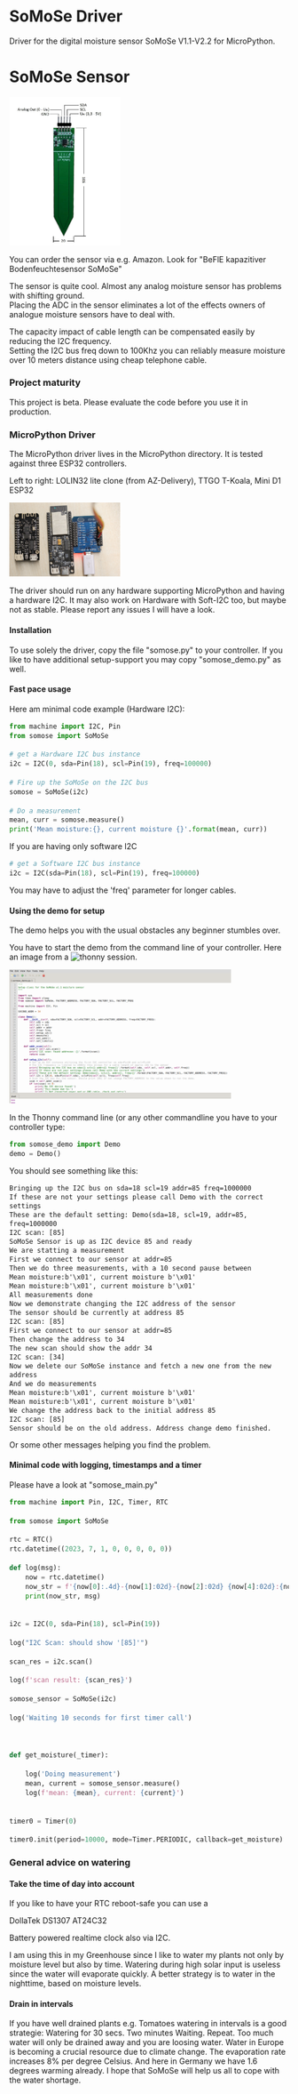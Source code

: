 
# SoMoSe Driver
Driver for the digital moisture sensor SoMoSe V1.1-V2.2 for MicroPython.


# SoMoSe Sensor
<img src="https://github.com/Inqbus/somose/blob/main/images/sensor.jpg" alt="drawing" width="200"/>

You can order the sensor via e.g. Amazon. Look for "BeFlE kapazitiver Bodenfeuchtesensor SoMoSe" 

The sensor is quite cool. Almost any analog moisture sensor has problems with shifting ground.   
Placing the ADC in the sensor eliminates a lot of the effects owners of analogue moisture sensors have to deal with.

The capacity impact of cable length can be compensated easily by reducing the I2C frequency.  
Setting the I2C bus freq down to 100Khz you can reliably measure moisture over 10 meters distance using cheap telephone cable.


### Project maturity
This project is beta. Please evaluate the code before you use it in production.


### MicroPython Driver
The MicroPython driver lives in the MicroPython directory. It is tested against three ESP32 controllers. 

Left to right: LOLIN32 lite clone (from AZ-Delivery), TTGO T-Koala, Mini D1 ESP32

<img src="https://github.com/Inqbus/somose/blob/main/images/esp32_controller.jpg" alt="drawing" width="200"/>

The driver should run on any hardware supporting MicroPython and having a hardware I2C. It may also work on Hardware with Soft-I2C too, but maybe not as stable. 
Please report any issues I will have a look.


#### Installation

To use solely the driver, copy the file "somose.py" to your controller.
If you like to have additional setup-support you may copy "somose_demo.py" as well.

#### Fast pace usage

Here am minimal code example (Hardware I2C):

```python
from machine import I2C, Pin
from somose import SoMoSe

# get a Hardware I2C bus instance
i2c = I2C(0, sda=Pin(18), scl=Pin(19), freq=100000)

# Fire up the SoMoSe on the I2C bus 
somose = SoMoSe(i2c)

# Do a measurement
mean, curr = somose.measure()
print('Mean moisture:{}, current moisture {}'.format(mean, curr))
```

If you are having only software I2C 

```python
# get a Software I2C bus instance
i2c = I2C(sda=Pin(18), scl=Pin(19), freq=100000)
```

You may have to adjust the 'freq' parameter for longer cables. 


#### Using the demo for setup

The demo helps you with the usual obstacles any beginner stumbles over.

You have to start the demo from the command line of your controller. Here an image from a ![thonny](https://thonny.org) session.

<img src="https://github.com/Inqbus/somose/blob/main/images/setup_1.png" alt="drawing" width="400"/>

In the Thonny command line (or any other commandline you have to your controller type:

```python
from somose_demo import Demo
demo = Demo()
```

You should see something like this:

```
Bringing up the I2C bus on sda=18 scl=19 addr=85 freq=1000000
If these are not your settings please call Demo with the correct settings
These are the default setting: Demo(sda=18, scl=19, addr=85, freq=1000000
I2C scan: [85]
SoMoSe Sensor is up as I2C device 85 and ready
We are statting a measurement
First we connect to our sensor at addr=85
Then we do three measurements, with a 10 second pause between
Mean moisture:b'\x01', current moisture b'\x01'
Mean moisture:b'\x01', current moisture b'\x01'
All measurements done
Now we demonstrate changing the I2C address of the sensor
The sensor should be currently at address 85
I2C scan: [85]
First we connect to our sensor at addr=85
Then change the address to 34
The new scan should show the addr 34
I2C scan: [34]
Now we delete our SoMoSe instance and fetch a new one from the new address
And we do measurements
Mean moisture:b'\x01', current moisture b'\x01'
Mean moisture:b'\x01', current moisture b'\x01'
We change the address back to the initial address 85
I2C scan: [85]
Sensor should be on the old address. Address change demo finished.
```

Or some other messages helping you find the problem.


#### Minimal code with logging, timestamps and a timer

Please have a look at "somose_main.py"

```python
from machine import Pin, I2C, Timer, RTC

from somose import SoMoSe

rtc = RTC()
rtc.datetime((2023, 7, 1, 0, 0, 0, 0, 0))

def log(msg):
    now = rtc.datetime()
    now_str = f'{now[0]:.4d}-{now[1]:02d}-{now[2]:02d} {now[4]:02d}:{now[5]:02d}:{now[6]:02d}' 
    print(now_str, msg)


i2c = I2C(0, sda=Pin(18), scl=Pin(19))

log("I2C Scan: should show '[85]'")

scan_res = i2c.scan()

log(f'scan result: {scan_res}')

somose_sensor = SoMoSe(i2c)

log('Waiting 10 seconds for first timer call')



def get_moisture(_timer):
    
    log('Doing measurement')
    mean, current = somose_sensor.measure()
    log(f'mean: {mean}, current: {current}')
    
    
timer0 = Timer(0)

timer0.init(period=10000, mode=Timer.PERIODIC, callback=get_moisture)
```

### General advice on watering

#### Take the time of day into account

If you like to have your RTC reboot-safe you can use a

DollaTek DS1307 AT24C32

Battery powered realtime clock also via I2C. 

I am using this in my Greenhouse since I like to water my plants not only by moisture level but also by time. Watering 
during high solar input is useless since the water will evaporate quickly. A better strategy is to water in the 
nighttime, based on moisture levels.


#### Drain in intervals

If you have well drained plants e.g. Tomatoes watering in intervals is a good strategie: Watering for 30 secs. Two minutes Waiting. Repeat.
Too much water will only be drained away and you are loosing water. Water in Europe is becoming a crucial resource due to climate change.
The evaporation rate increases 8% per degree Celsius. And here in Germany we have 1.6 degrees warming already.
I hope that SoMoSe will help us all to cope with the water shortage.  

